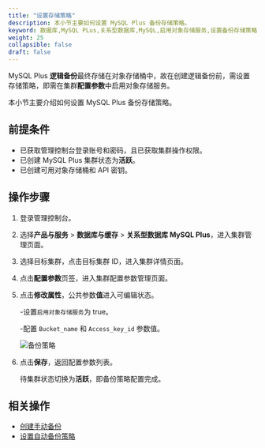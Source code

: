 ```yaml
---
title: "设置存储策略"
description: 本小节主要如何设置 MySQL Plus 备份存储策略。 
keyword: 数据库,MySQL PLus,关系型数据库,MySQL,启用对象存储服务,设置备份存储策略
weight: 25
collapsible: false
draft: false
---
```




MySQL Plus **逻辑备份**最终存储在对象存储桶中，故在创建逻辑备份前，需设置存储策略，即需在集群**配置参数**中启用对象存储服务。

本小节主要介绍如何设置 MySQL Plus 备份存储策略。

## 前提条件

- 已获取管理控制台登录账号和密码，且已获取集群操作权限。
- 已创建 MySQL Plus 集群状态为**活跃**。
- 已创建可用对象存储桶和 API 密钥。

## 操作步骤

1. 登录管理控制台。
2. 选择**产品与服务** > **数据库与缓存** > **关系型数据库 MySQL Plus**，进入集群管理页面。
3. 选择目标集群，点击目标集群 ID，进入集群详情页面。
4. 点击**配置参数**页签，进入集群配置参数管理页面。
5. 点击**修改属性**，公共参数**值**进入可编辑状态。

   -设置`启用对象存储服务`为 true。
   
   -配置 `Bucket_name` 和 `Access_key_id` 参数值。

    <img src="../../../_images/backup_storage.png" alt="备份策略" style="zoom:100%;" />

6. 点击**保存**，返回配置参数列表。

   待集群状态切换为**活跃**，即备份策略配置完成。

## 相关操作

- [创建手动备份](../manual_backup)
- [设置自动备份策略](../auto_backup)
